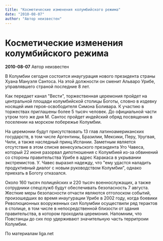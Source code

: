 ```yaml
---
title: "Косметические изменения колумбийского режима"
date: "2010-08-07"
author: "Автор неизвестен"
---
```


# Косметические изменения колумбийского режима

**2010-08-07** Автор неизвестен

В Колумбии сегодня состоится инаугурация нового президента страны Хуана Мануэля Сантоса. На этой должности он сменит Альваро Урибе, управлявшего страной последние 8 лет.

Как передает канал "Вести", торжественная церемония пройдет на центральной площади колумбийской столицы Боготы, словно в издевку носящей имя героя-освободителя Симона Боливара. К участию в торжествах приглашены более 5 тысяч человек. До официальной части утром того же дня М. Сантос пройдет индейский обряд посвящения в поселении на морском побережье Колумбии.

На церемонии будут присутствовать 13 глав латиноамериканских государств, в том числе Аргентины, Бразилии, Мексики, Перу, Уругвая, Чили, а также наследный принц Испании. Заметным является отсутствие в этом списке венесуэльского президента Уго Чавеса, который 22 июня разорвал дипотношения с Колумбией из-за обвинений со стороны правительства Урибе в адрес Каракаса в укрывании экстремистов. У. Чавес выразил надежду, что "ему удастся наладить продуктивный диалог с новым руководством Колумбии", однако приехать в Боготу отказался.

Около 160 тысяч полицейских и 220 тысяч военнослужащих, а также сотрудники спецслужб будут обеспечивать безопасность 7 августа. Жесткие меры безопасности отчасти являются отголоском событий, произошедших во время инаугурации Урибе в 2002 году, когда боевики Революционных вооруженных сил Колумбии осуществили ряд терактов в столице, в том числе в непосредственной близости от здания правительства, в котором проходила церемония. Напомним, что Повстанцы до сих пор удерживают значительную часть территроии Колумбии.

По материалам liga.net